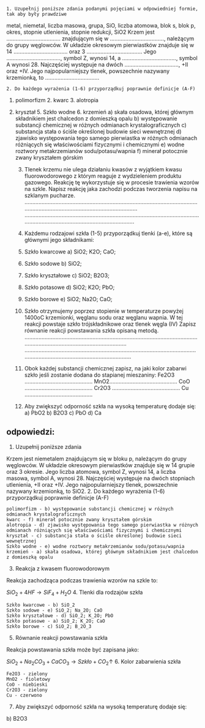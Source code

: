     1. Uzupełnij poniższe zdania podanymi pojęciami w odpowiedniej formie, tak aby były prawdziwe
metal, niemetal, liczba masowa, grupa, SiO, liczba atomowa, blok s,
 blok p, okres, stopnie utlenienia, stopnie redukcji, SiO2
Krzem jest …………………………….. znajdującym się w …………………………….., należącym do grupy węglowców. 
W układzie okresowym pierwiastków znajduje się w 14 …………………………….. oraz 3 ……………………………… 
Jego …………………………….., symbol Z, wynosi 14, a …………………………….., symbol A wynosi 28. 
Najczęściej występuje na dwóch …………………………….., +II oraz +IV. Jego najpopularniejszy tlenek, powszechnie nazywany krzemionką, to ……………………………..

    2. Do każdego wyrażenia (1-6) przyporządkuj poprawnie definicje (A-F)
1. polimorfizm			2. kwarc 			3. alotropia
4. kryształ			5. Szkło wodne			6. krzemień 
a) skała osadowa, której głównym składnikiem jest chalcedon z domieszką opalu
b) występowanie substancji chemicznej w różnych odmianach krystalograficznych
c) substancja stała o ściśle określonej budowie sieci wewnętrznej
d) zjawisko występowania tego samego pierwiastka w różnych odmianach różniących się właściwościami fizycznymi i chemicznymi
e) wodne roztwory metakrzemianów sodu/potasu/wapnia
f) minerał potocznie zwany kryształem górskim

    3. Tlenek krzemu nie ulega działaniu kwasów z wyjątkiem kwasu fluorowodorowego z którym reaguje z wydzieleniem produktu gazowego. Reakcję tę wykorzystuje się w procesie trawienia wzorów na szkle. Napisz reakcję jaka zachodzi podczas tworzenia napisu na szklanym pucharze.
……………………………………..……………………………………..……………………………………..……………………………………..………
……………………………………………………………………..……………………………………..……………………………………..…………….

    4. Każdemu rodzajowi szkła (1-5) przyporządkuj tlenki (a-e), które są głównymi jego składnikami:
    1. Szkło kwarcowe				a) SiO2; K2O; CaO;
    2. Szkło sodowe				b) SiO2;
    3. Szkło kryształowe				c) SiO2; B2O3;
    4. Szkło potasowe				d) SiO2; K2O; PbO;
    5. Szkło borowe				e) SiO2; Na2O; CaO;

    5. Szkło otrzymujemy poprzez stopienie w temperaturze powyżej 1400oC krzemionki, węglanu sodu oraz węglanu wapnia. W tej reakcji powstaje szkło trójskładnikowe oraz tlenek węgla (IV) Zapisz równanie reakcji powstawania szkła opisaną metodą.
……………………………………..……………………………………..……………………………………..……………………………………….
…………………..……………………………………..……………………………………..……………………………………………………………
    6. Obok każdej substancji chemicznej zapisz, na jaki kolor zabarwi szkło jeśli zostanie dodana do stapianej mieszaniny:
Fe2O3 ……………………………………..
MnO2……………………………………..
CoO ……………………………………..
Cr2O3 ……………………………………..
Cu ……………………………………..
    7. Aby zwiększyć odporność szkła na wysoką temperaturę dodaje się:
    a) PbO2		b) B2O3			c) PbO			d) Ca

## odpowiedzi:
1. Uzupełnij poniższe zdania

Krzem jest niemetalem znajdującym się w bloku p, należącym do grupy węglowców. W układzie okresowym pierwiastków znajduje się w 14 grupie oraz 3 okresie. Jego liczba atomowa, symbol Z, wynosi 14, a liczba masowa, symbol A, wynosi 28. Najczęściej występuje na dwóch stopniach utlenienia, +II oraz +IV. Jego najpopularniejszy tlenek, powszechnie nazywany krzemionką, to SiO2.
2. Do każdego wyrażenia (1-6) przyporządkuj poprawnie definicje (A-F)

    polimorfizm - b) występowanie substancji chemicznej w różnych odmianach krystalograficznych
    kwarc - f) minerał potocznie zwany kryształem górskim
    alotropia - d) zjawisko występowania tego samego pierwiastka w różnych odmianach różniących się właściwościami fizycznymi i chemicznymi
    kryształ - c) substancja stała o ściśle określonej budowie sieci wewnętrznej
    Szkło wodne - e) wodne roztwory metakrzemianów sodu/potasu/wapnia
    krzemień - a) skała osadowa, której głównym składnikiem jest chalcedon z domieszką opalu

3. Reakcja z kwasem fluorowodorowym

Reakcja zachodząca podczas trawienia wzorów na szkle to:

$SiO_2 + 4HF → SiF_4 + H_2O$
4. Tlenki dla rodzajów szkła

    Szkło kwarcowe - b) SiO_2
    Szkło sodowe - e) SiO_2; Na_2O; CaO
    Szkło kryształowe - d) SiO_2; K_2O; PbO
    Szkło potasowe - a) SiO_2; K_2O; CaO
    Szkło borowe - c) SiO_2; B_2O_3

5. Równanie reakcji powstawania szkła

Reakcja powstawania szkła może być zapisana jako:

$SiO_2 + Na_2CO_3 + CaCO_3 → Szkło + CO_2↑$
6. Kolor zabarwienia szkła

    Fe2O3 - zielony
    MnO2 - fioletowy
    CoO - niebieski
    Cr2O3 - zielony
    Cu - czerwono 

7. Aby zwiększyć odporność szkła na wysoką temperaturę dodaje się:

b) B2O3
